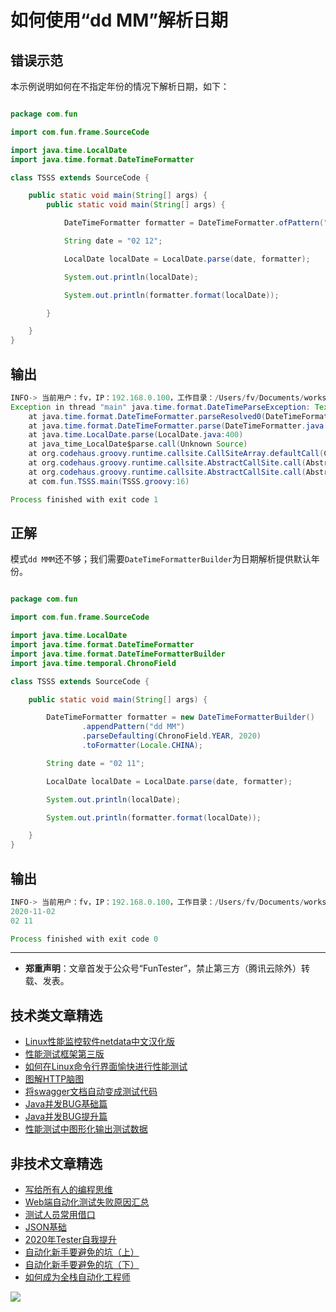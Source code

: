 # 如何使用“dd MM”解析日期



## 错误示范

本示例说明如何在不指定年份的情况下解析日期，如下：

```Java

package com.fun

import com.fun.frame.SourceCode

import java.time.LocalDate
import java.time.format.DateTimeFormatter

class TSSS extends SourceCode {

    public static void main(String[] args) {
        public static void main(String[] args) {

            DateTimeFormatter formatter = DateTimeFormatter.ofPattern("dd MMM", Locale.CHINA);

            String date = "02 12";

            LocalDate localDate = LocalDate.parse(date, formatter);

            System.out.println(localDate);

            System.out.println(formatter.format(localDate));

        }

    }
}
```

## 输出


```Java
INFO-> 当前用户：fv，IP：192.168.0.100，工作目录：/Users/fv/Documents/workspace/fun/,系统编码格式:UTF-8,系统Mac OS X版本:10.15.3
Exception in thread "main" java.time.format.DateTimeParseException: Text '02 Jan' could not be parsed at index 3
	at java.time.format.DateTimeFormatter.parseResolved0(DateTimeFormatter.java:1947)
	at java.time.format.DateTimeFormatter.parse(DateTimeFormatter.java:1849)
	at java.time.LocalDate.parse(LocalDate.java:400)
	at java_time_LocalDate$parse.call(Unknown Source)
	at org.codehaus.groovy.runtime.callsite.CallSiteArray.defaultCall(CallSiteArray.java:47)
	at org.codehaus.groovy.runtime.callsite.AbstractCallSite.call(AbstractCallSite.java:115)
	at org.codehaus.groovy.runtime.callsite.AbstractCallSite.call(AbstractCallSite.java:135)
	at com.fun.TSSS.main(TSSS.groovy:16)

Process finished with exit code 1
```

## 正解

模式`dd MMM`还不够；我们需要`DateTimeFormatterBuilder`为日期解析提供默认年份。


```Java

package com.fun

import com.fun.frame.SourceCode

import java.time.LocalDate
import java.time.format.DateTimeFormatter
import java.time.format.DateTimeFormatterBuilder
import java.time.temporal.ChronoField

class TSSS extends SourceCode {

    public static void main(String[] args) {

        DateTimeFormatter formatter = new DateTimeFormatterBuilder()
                .appendPattern("dd MM")
                .parseDefaulting(ChronoField.YEAR, 2020)
                .toFormatter(Locale.CHINA);

        String date = "02 11";

        LocalDate localDate = LocalDate.parse(date, formatter);

        System.out.println(localDate);

        System.out.println(formatter.format(localDate));

    }
}
```

## 输出

```Java
INFO-> 当前用户：fv，IP：192.168.0.100，工作目录：/Users/fv/Documents/workspace/fun/,系统编码格式:UTF-8,系统Mac OS X版本:10.15.3
2020-11-02
02 11

Process finished with exit code 0
```

---
* **郑重声明**：文章首发于公众号“FunTester”，禁止第三方（腾讯云除外）转载、发表。

## 技术类文章精选

- [Linux性能监控软件netdata中文汉化版](https://mp.weixin.qq.com/s/fdXtK-5WwKnxjLZdyg6-nA)
- [性能测试框架第三版](https://mp.weixin.qq.com/s/Mk3PoH7oJX7baFmbeLtl_w)
- [如何在Linux命令行界面愉快进行性能测试](https://mp.weixin.qq.com/s/fwGqBe1SpA2V0lPfAOd04Q)
- [图解HTTP脑图](https://mp.weixin.qq.com/s/100Vm8FVEuXs0x6rDGTipw)
- [将swagger文档自动变成测试代码](https://mp.weixin.qq.com/s/SY8mVenj0zMe5b47GS9VSQ)
- [Java并发BUG基础篇](https://mp.weixin.qq.com/s/NR4vYx81HtgAEqH2Q93k2Q)
- [Java并发BUG提升篇](https://mp.weixin.qq.com/s/GCRRe8hJpe1QJtxq9VBEhg)
- [性能测试中图形化输出测试数据](https://mp.weixin.qq.com/s/EMvpYIsszdwBJFPIxztTvA)


## 非技术文章精选

- [写给所有人的编程思维](https://mp.weixin.qq.com/s/Oj33UCnYfbUgzsBzEm2GPQ)
- [Web端自动化测试失败原因汇总](https://mp.weixin.qq.com/s/qzFth-Q9e8MTms1M8L5TyA)
- [测试人员常用借口](https://mp.weixin.qq.com/s/0k_Ciud2sOpRb5PPiVzECw)
- [JSON基础](https://mp.weixin.qq.com/s/tnQmAFfFbRloYp8J9TYurw)
- [2020年Tester自我提升](https://mp.weixin.qq.com/s/vuhUp85_6Sbg6ReAN3TTSQ)
- [自动化新手要避免的坑（上）](https://mp.weixin.qq.com/s/MjcX40heTRhEgCFhInoqYQ)
- [自动化新手要避免的坑（下）](https://mp.weixin.qq.com/s/azDUo1IO5JgkJIS9n1CMRg)
- [如何成为全栈自动化工程师](https://mp.weixin.qq.com/s/j2rQ3COFhg939KLrgKr_bg)

![](https://mmbiz.qpic.cn/mmbiz_jpg/13eN86FKXzCxr0Sa2MXpNKicZE024zJm73r4hrjticMMYViagtaSXxwsyhmRmOrdXPXfS5zB2ILHtaqNSoWGRwa8Q/640?wx_fmt=jpeg&tp=webp&wxfrom=5&wx_lazy=1&wx_co=1)